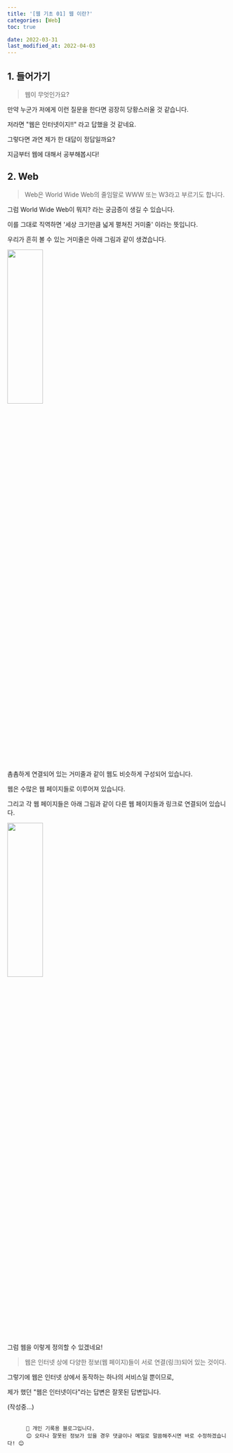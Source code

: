 ```yaml
---
title: '[웹 기초 01] 웹 이란?'
categories: [Web]
toc: true

date: 2022-03-31
last_modified_at: 2022-04-03
---
```


## 1. 들어가기

> 웹이 무엇인가요?

만약 누군가 저에게 이런 질문을 한다면 굉장히 당황스러울 것 같습니다.

저라면 "웹은 인터넷이지!!" 라고 답했을 것 같네요.

그렇다면 과연 제가 한 대답이 정답일까요?

지금부터 웹에 대해서 공부해봅시다!

## 2. Web

> Web은 World Wide Web의 줄임말로 WWW 또는 W3라고 부르기도 합니다.

그럼 World Wide Web이 뭐지? 라는 궁금증이 생길 수 있습니다.

이를 그대로 직역하면 '세상 크기만큼 넓게 펼쳐진 거미줄' 이라는 뜻입니다.

우리가 흔히 볼 수 있는 거미줄은 아래 그림과 같이 생겼습니다.

<div class="div-post-img">
  <img src="{{ site.url }}/assets/img/web/01/spider-web.png" width="40%" height="30%" />
</div>

촘촘하게 연결되어 있는 거미줄과 같이 웹도 비슷하게 구성되어 있습니다.

웹은 수많은 웹 페이지들로 이루어져 있습니다.

그리고 각 웹 페이지들은 아래 그림과 같이 다른 웹 페이지들과 링크로 연결되어 있습니다.

<div class="div-post-img">
  <img src="{{ site.url }}/assets/img/web/01/web.png" width="40%" height="30%" />
</div>

그럼 웹을 이렇게 정의할 수 있겠네요!

> 웹은 인터넷 상에 다양한 정보(웹 페이지)들이 서로 연결(링크)되어 있는 것이다.

그렇기에 웹은 인터넷 상에서 동작하는 하나의 서비스일 뿐이므로,

제가 했던 "웹은 인터넷이다"라는 답변은 잘못된 답변입니다.

(작성중...)

<div class="highlighter-rouge">
  <pre class="highlight">
    <code>
      📕 개인 기록용 블로그입니다.
      😊 오타나 잘못된 정보가 있을 경우 댓글이나 메일로 말씀해주시면 바로 수정하겠습니다! 😊</code>
  </pre>
</div>